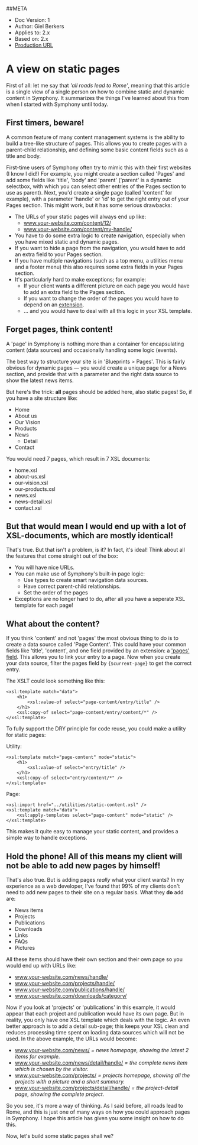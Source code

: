##META
* Doc Version: 1
* Author: Giel Berkers
* Applies to: 2.x
* Based on: 2.x
* [Production URL]()

# A view on static pages #

First of all: let me say that _'all roads lead to Rome'_, meaning that this article is a single view of a single person
on how to combine static and dynamic content in Symphony. It summarizes the things I've learned about this from when I
started with Symphony until today.

## First timers, beware! ##

A common feature of many content management systems is the ability to build a tree-like structure of pages. This allows you to create pages with a parent-child relationship, and defining some basic content fields such as a title and body.

First-time users of Symphony often try to mimic this with their first websites (I know I did!) For example, you might create a section called 'Pages' and add some fields like 'title', 'body' and 'parent' ('parent' is a dynamic selectbox, with which you can select other entries of the Pages section to use as parent). Next, you'd create a single page (called 'content' for example), with a parameter 'handle' or 'id' to get the right entry out of your Pages section. This might work, but it has some serious drawbacks:

* The URLs of your static pages will always end up like:
    * www.your-website.com/content/12/
    * www.your-website.com/content/my-handle/
* You have to do some extra logic to create navigation, especially when you have mixed static and dynamic pages.
* If you want to hide a page from the navigation, you would have to add an extra field to your Pages section.
* If you have multiple navigations (such as a top menu, a utilities menu and a footer menu) this also requires some extra fields in your Pages section.
* It's particularly hard to make exceptions; for example:
    * If your client wants a different picture on each page you would have to add an extra field to the Pages section.
    * If you want to change the order of the pages you would have to depend on an [extension](https://github.com/nickdunn/order_entries).
  * ... and you would have to deal with all this logic in your XSL template.

## Forget pages, think content! ##

A 'page' in Symphony is nothing more than a container for encapsulating content (data sources) and occasionally handling some logic (events).

The best way to structure your site is in 'Blueprints > Pages'. This is fairly obvious for dynamic pages — you would create a unique page for a News section, and provide that with a parameter and the right data source to show the latest news items.

But here's the trick: **all** pages should be added here, also static pages! So, if you have a site structure like:

* Home
* About us
* Our Vision
* Products
* News
    * Detail
* Contact

You would need 7 pages, which result in 7 XSL documents:

* home.xsl
* about-us.xsl
* our-vision.xsl
* our-products.xsl
* news.xsl
* news-detail.xsl
* contact.xsl

## But that would mean I would end up with a lot of XSL-documents, which are mostly identical! ##

That's true. But that isn't a problem, is it? In fact, it's ideal! Think about all the features that come straight out of the box:

* You will have nice URLs.
* You can make use of Symphony's built-in page logic:
    * Use types to create smart navigation data sources.
    * Have correct parent-child relationships.
    * Set the order of the pages
* Exceptions are no longer hard to do, after all you have a seperate XSL template for each page!

## What about the content? ##

If you think 'content' and not 'pages' the most obvious thing to do is to create a data source called 'Page Content'.
This could have your common fields like 'title', 'content', and one field provided by an extension: a ['pages' field](https://github.com/symphonycms/pagesfield). This allows you to link your entry to a page. Now when you create your data source, filter the pages field by `{$current-page}` to get the correct entry.

The XSLT could look something like this:

    <xsl:template match="data">
        <h1>
            <xsl:value-of select="page-content/entry/title" />
        </h1>
        <xsl:copy-of select="page-content/entry/content/*" />
    </xsl:template>

To fully support the DRY principle for code reuse, you could make a utility for static pages:

Utility:

    <xsl:template match="page-content" mode="static">
        <h1>
            <xsl:value-of select="entry/title" />
        </h1>
        <xsl:copy-of select="entry/content/*" />
    </xsl:template>

Page:

    <xsl:import href="../utilities/static-content.xsl" />
    <xsl:template match="data">
        <xsl:apply-templates select="page-content" mode="static" />
    </xsl:template>

This makes it quite easy to manage your static content, and provides a simple way to handle exceptions.

## Hold the phone! All of this means my client will not be able to add new pages by himself! ##

That's also true. But is adding pages _really_ what your client wants? In my experience as a web developer, I've found that 99% of my clients don't need to add new pages to their site on a regular basis. What they **do** add are:

* News items
* Projects
* Publications
* Downloads
* Links
* FAQs
* Pictures

All these items should have their own section and their own page so you would end up with URLs like:

* www.your-website.com/news/handle/
* www.your-website.com/projects/handle/
* www.your-website.com/publications/handle/
* www.your-website.com/downloads/category/

Now if you look at 'projects' or 'publications' in this example, it would appear that each project and publication would
have its own page. But in reality, you only have one XSL template which deals with the logic. An even better approach is to add a detail sub-page; this keeps your XSL clean and reduces processing time spent on loading data sources which will not be
used. In the above example, the URLs would become:

* www.your-website.com/news/ _= news homepage, showing the latest 2 items for example._
* www.your-website.com/news/detail/handle/ _= the complete news item which is chosen by the visitor._
* www.your-website.com/projects/ _= projects homepage, showing all the projects with a picture and a short summary._
* www.your-website.com/projects/detail/handle/ _= the project-detail page, showing the complete project._

So you see, it's more a way of thinking. As I said before, all roads lead to Rome, and this is just one of many ways on how you could approach pages in Symphony. I hope this article has given you some insight on how to do this.

Now, let's build some static pages shall we?